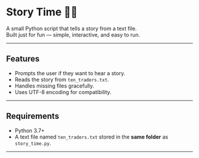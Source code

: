 
# Story Time 📖✨

A small Python script that tells a story from a text file.  
Built just for fun — simple, interactive, and easy to run.

---

## Features
- Prompts the user if they want to hear a story.
- Reads the story from `ten_traders.txt`.
- Handles missing files gracefully.
- Uses UTF-8 encoding for compatibility.

---

## Requirements
- Python 3.7+  
- A text file named `ten_traders.txt` stored in the **same folder** as `story_time.py`.

---

